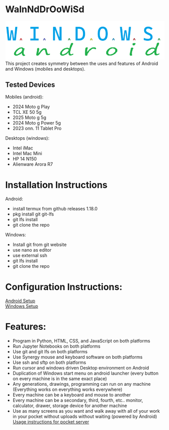 # WaInNdDrOoWiSd

![readme logo](README_assets/headerimg.png)
<br>
This project creates symmetry between the uses and features of Android and Windows (mobiles and desktops).



## Tested Devices
Mobiles (android):  
* 2024 Moto g Play  
* TCL XE 50 5g  
* 2025 Moto g 5g  
* 2024 Moto g Power 5g
* 2023 onn. 11 Tablet Pro

Desktops (windows):  
* Intel iMac
* Intel Mac Mini  
* HP 14 N150
* Alienware Arora R7



# Installation Instructions  
Android:  
* install termux from github releases 1.18.0
* pkg install git git-lfs
* git lfs install
* git clone the repo

Windows:
* Install git from git website
* use nano as editor
* use external ssh
* git lfs install
* git clone the repo



# Configuration Instructions:  
[Android Setup](Android/README.md)  
[Windows Setup](Windows/README.md)



# Features:  
* Program in Python, HTML, CSS, and JavaScript on both platforms
* Run Jupyter Notebooks on both platforms
* Use git and git lfs on both platforms
* Use Synergy mouse and keyboard software on both platforms
* Use ssh and sftp on both platforms
* Run cursor and windows driven Desktop environment on Android
* Duplication of Windows start menu on android launcher (every button on every machine is in the same exact place)
* Any generations, drawings, programming can run on any machine (Everything works on everything works everywhere)
* Every machine can be a keyboard and mouse to another
* Every machine can be a secondary, third, fourth, etc.. monitor, calculator, drawer, storage device for another machine
* Use as many screens as you want and walk away with all of your work in your pocket without uploads without waiting (powered by Android) [Usage instructions for pocket server](pocket_server.md)

